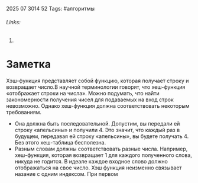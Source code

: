 2025 07 3014 52
Tags: #алгоритмы 
###### Links: 
1) 
# Заметка
Хэш-функция представляет собой функцию, которая получает строку и возвращает число.В научной терминологии говорят, что хеш-функция «отображает строки на числа». Можно подумать, что найти закономерности получения чисел для подаваемых на вход строк невозможно. Однако хеш-функция должна соответствовать некоторым требованиям. 
-  Она должна быть последовательной. Допустим, вы передали ей строку «апельсины» и получили 4. Это значит, что каждый раз в будущем, передавая ей строку «апельсины», вы будете получать 4. Без этого хеш-таблица бесполезна. 
- Разным словам должны соответствовать разные числа. Например, хеш-функция, которая возвращает 1 для каждого полученного слова, никуда не годится. В идеале каждое входное слово должно отображаться на свое число.
Хэш функция неизменно связывает назание с одним индексом. При первом